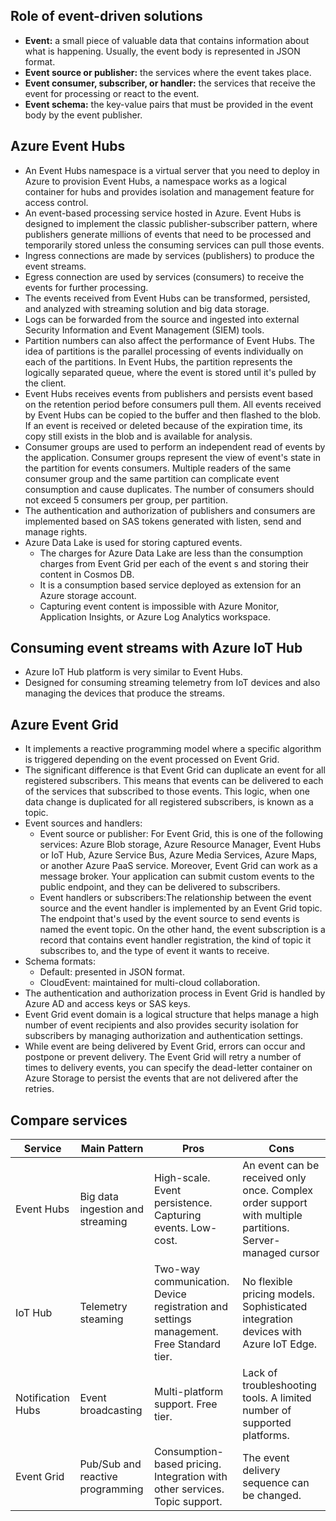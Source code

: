 ## Role of event-driven solutions
- **Event:** a small piece of valuable data that contains information about what is happening. Usually, the event body is represented in JSON format.
- **Event source or publisher:** the services where the event takes place.
- **Event consumer, subscriber, or handler:** the services that receive the event for processing or react to the event.
- **Event schema:** the key-value pairs that must be provided in the event body by the event publisher.
## Azure Event Hubs
- An Event Hubs namespace is a virtual server that you need to deploy in Azure to provision Event Hubs, a namespace works as a logical container for hubs and provides isolation and management feature for access control.
- An event-based processing service hosted in Azure. Event Hubs is designed to implement the classic publisher-subscriber pattern, where publishers generate millions of events that need to be processed and temporarily stored unless the consuming services can pull those events.
- Ingress connections are made by services (publishers) to produce the event streams.
- Egress connection are used by services (consumers) to receive the events for further processing.
- The events received from Event Hubs can be transformed, persisted, and analyzed with streaming solution and big data storage.
- Logs can be forwarded from the source and ingested into external Security Information and Event Management (SIEM) tools.
- Partition numbers can also affect the performance of Event Hubs. The idea of partitions is the parallel processing of events individually on each of the partitions. In Event Hubs, the partition represents the logically separated queue, where the event is stored until it's pulled by the client.
- Event Hubs receives events from publishers and persists event based on the retention period before consumers pull them. All events received by Event Hubs can be copied to the buffer and then flashed to the blob. If an event is received or deleted because of the expiration time, its copy still exists in the blob and is available for analysis.
- Consumer groups are used to perform an independent read of events by the application. Consumer groups represent the view of event's state in the partition for events consumers. Multiple readers of the same consumer group and the same partition can complicate event consumption and cause duplicates. The number of consumers should not exceed 5 consumers per group, per partition.
- The authentication and authorization of publishers and consumers are implemented based on SAS tokens generated with listen, send and manage rights.
- Azure Data Lake is used for storing captured events.
	- The charges for Azure Data Lake are less than the consumption charges from Event Grid per each of the event s and storing their content in Cosmos DB.
	- It is a consumption based service deployed as extension for an Azure storage account.
	- Capturing event content is impossible with Azure Monitor, Application Insights, or Azure Log Analytics workspace.
## Consuming event streams with Azure IoT Hub
- Azure IoT Hub platform is very similar to Event Hubs.
- Designed for consuming streaming telemetry from IoT devices and also managing the devices that produce the streams.
## Azure Event Grid
- It implements a reactive programming model where a specific algorithm is triggered depending on the event processed on Event Grid.
- The significant difference is that Event Grid can duplicate an event for all registered subscribers. This means that events can be delivered to each of the services that subscribed to those events. This logic, when one data change is duplicated for all registered subscribers, is known as a topic.
- Event sources and handlers:
	- Event source or publisher: For Event Grid, this is one of the following services: Azure Blob storage, Azure Resource Manager, Event Hubs or IoT Hub, Azure Service Bus, Azure Media Services, Azure Maps, or another Azure PaaS service. Moreover, Event Grid can work as a message broker. Your application can submit custom events to the public endpoint, and they can be delivered to subscribers.
	- Event handlers or subscribers:The relationship between the event source and the event handler is implemented by an Event Grid topic. The endpoint that's used by the event source to send events is named the event topic. On the other hand, the event subscription is a record that contains event handler registration, the kind of topic it subscribes to, and the type of event it wants to receive.
- Schema formats:
	- Default: presented in JSON format.
	- CloudEvent: maintained for multi-cloud collaboration.
- The authentication and authorization process in Event Grid is handled by Azure AD and access keys or SAS keys.
- Event Grid event domain is a logical structure that helps manage a high number of event recipients and also provides security isolation for subscribers by managing authorization and authentication settings.
- While event are being delivered by Event Grid, errors can occur and postpone or prevent delivery. The Event Grid will retry a number of times to delivery events, you can specify the dead-letter container on Azure Storage to persist the events that are not delivered after the retries.
## Compare services

| Service | Main Pattern | Pros | Cons | 
| ------- | ------ | ------ | ------ |
| Event Hubs| Big data ingestion and streaming | High-scale. Event persistence. Capturing events. Low-cost. |  An event can be received only once. Complex order support with multiple partitions. Server-managed cursor |
| IoT Hub | Telemetry steaming | Two-way communication. Device registration and settings management. Free Standard tier. | No flexible pricing models. Sophisticated integration devices with Azure IoT Edge.
| Notification Hubs | Event broadcasting | Multi-platform support. Free tier. | Lack of troubleshooting tools. A limited number of supported platforms. |
| Event Grid | Pub/Sub and reactive programming | Consumption-based pricing. Integration with other services. Topic support. | The event delivery sequence can be changed. |